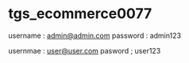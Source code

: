 # tgs_ecommerce0077
username : admin@admin.com
password : admin123

usernmae : user@user.com
pasword ; user123
